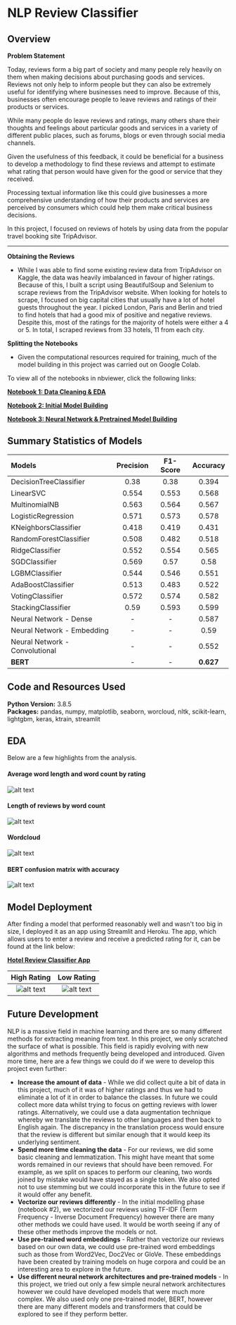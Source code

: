 # NLP Review Classifier



## Overview 

**Problem Statement**

Today, reviews form a big part of society and many people rely heavily on them when making decisions about purchasing goods and services. Reviews not only help to inform people but they can also be extremely useful for identifying where businesses need to improve. Because of this, businesses often encourage people to leave reviews and ratings of their products or services. 

While many people do leave reviews and ratings, many others share their thoughts and feelings about particular goods and services in a variety of different public places, such as forums, blogs or even through social media channels.

Given the usefulness of this feedback, it could be beneficial for a business to develop a methodology to find these reviews and attempt to estimate what rating that person would have given for the good or service that they received. 

Processing textual information like this could give businesses a more comprehensive understanding of how their products and services are perceived by consumers which could help them make critical business decisions.

In this project, I focused on reviews of hotels by using data from the popular travel booking site TripAdvisor.

---

**Obtaining the Reviews**

- While I was able to find some existing review data from TripAdvisor on Kaggle, the data was heavily imbalanced in favour of higher ratings. Because of this, I built a script using BeautifulSoup and Selenium to scrape reviews from the TripAdvisor website. When looking for hotels to scrape, I focused on big capital cities that usually have a lot of hotel guests throughout the year. I picked London, Paris and Berlin and tried to find hotels that had a good mix of positive and negative reviews. Despite this, most of the ratings for the majority of hotels were either a 4 or 5. In total, I scraped reviews from 33 hotels, 11 from each city.


**Splitting the Notebooks**

- Given the computational resources required for training, much of the model building in this project was carried out on Google Colab.

To view all of the notebooks in nbviewer, click the following links:

[**Notebook 1: Data Cleaning & EDA**](https://nbviewer.jupyter.org/github/dan-grant-hunter/NLP_Review_Classifier/blob/main/1_NLP_Data_Cleaning_and_EDA.ipynb)

[**Notebook 2: Initial Model Building**](https://nbviewer.jupyter.org/github/dan-grant-hunter/NLP_Review_Classifier/blob/main/2_NLP_Initial_Model_Building.ipynb)

[**Notebook 3: Neural Network & Pretrained Model Building**](https://nbviewer.jupyter.org/github/dan-grant-hunter/NLP_Review_Classifier/blob/main/3_NLP_Neural_Network_%26_Pretrained_Modelling.ipynb)



## Summary Statistics of Models

| Models | Precision | F1-Score | Accuracy |
| :- | :-: | :-: | :-: |
| DecisionTreeClassifier | 0.38 | 0.38 | 0.394 |
| LinearSVC | 0.554 | 0.553 | 0.568 |
| MultinomialNB | 0.563 | 0.564 | 0.567 |
| LogisticRegression | 0.571 | 0.573 | 0.578 |
| KNeighborsClassifier | 0.418 | 0.419 | 0.431 |
| RandomForestClassifier | 0.508 | 0.482 | 0.518 |
| RidgeClassifier | 0.552 | 0.554 | 0.565 |
| SGDClassifier | 0.569 | 0.57 | 0.58 |
| LGBMClassifier | 0.544 | 0.546 | 0.551 |
| AdaBoostClassifier | 0.513 | 0.483 | 0.522 |
| VotingClassifier | 0.572 | 0.574 | 0.582 |
| StackingClassifier | 0.59 | 0.593 | 0.599 |
| Neural Network - Dense | - | - | 0.587 |
| Neural Network - Embedding | - | - | 0.59 |
| Neural Network - Convolutional | - | - | 0.552 |
| **BERT** | - | - | **0.627** |



## Code and Resources Used 
**Python Version:** 3.8.5  
**Packages:** pandas, numpy, matplotlib, seaborn, worcloud, nltk, scikit-learn, lightgbm, keras, ktrain, streamlit



## EDA

Below are a few highlights from the analysis. 


#### Average word length and word count by rating

![alt text](images/word_count_by_rating.png "Plot showing average word length and word count by rating")  


#### Length of reviews by word count

![alt text](images/review_length_by_word_count.png "Plot showing review length by word count")  


#### Wordcloud 

![alt text](images/wordcloud.png "Wordcloud")  


#### BERT confusion matrix with accuracy

![alt text](images/bert_confusion_matrix.png "Confusion matrix for BERT model") 



## Model Deployment

After finding a model that performed reasonably well and wasn't too big in size, I deployed it as an app using Streamlit and Heroku. The app, which allows users to enter a review and receive a predicted rating for it, can be found at the link below:

[**Hotel Review Classifier App**](https://nlp-review-classifier.herokuapp.com/)

High Rating | Low Rating
:----------------:|:----------------:
![alt text](images/nlp_review_classifier_app_high.png "Highly rated review")  |  ![alt text](images/nlp_review_classifier_app_low.png "Low-rated review")

## Future Development

NLP is a massive field in machine learning and there are so many different methods for extracting meaning from text. In this project, we only scratched the surface of what is possible. This field is rapidly evolving with new algorithms and methods frequently being developed and introduced. Given more time, here are a few things we could do if we were to develop this project even further:


* **Increase the amount of data** - While we did collect quite a bit of data in this project, much of it was of higher ratings and thus we had to eliminate a lot of it in order to balance the classes. In future we could collect more data whilst trying to focus on getting reviews with lower ratings. Alternatively, we could use a data augmentation technique whereby we translate the reviews to other languages and then back to English again. The discrepancy in the translation process  would ensure that the review is different but similar enough that it would keep its underlying sentiment.  
* **Spend more time cleaning the data** - For our reviews, we did some basic cleaning and lemmatization. This might have meant that some words remained in our reviews that should have been removed. For example, as we split on spaces to perform our cleaning, two words joined by mistake would have stayed as a single token. We also opted not to use stemming but we could incorporate this in the future to see if it would offer any benefit.   
* **Vectorize our reviews differently** - In the initial modelling phase (notebook #2), we vectorized our reviews using TF-IDF (Term Frequency - Inverse Document Frequency) however there are many other methods we could have used. It would be worth seeing if any of these other methods improve the models or not.  
* **Use pre-trained word embeddings** - Rather than vectorize our reviews based on our own data, we could use pre-trained word embeddings such as those from Word2Vec, Doc2Vec or GloVe. These embeddings have been created by training models on huge corpora and could be an interesting area to explore in the future.  
* **Use different neural network architectures and pre-trained models** - In this project, we tried out only a few simple neural network architectures however we could have developed models that were much more complex. We also used only one pre-trained model, BERT, however there are many different models and transformers that could be explored to see if they perform better.
